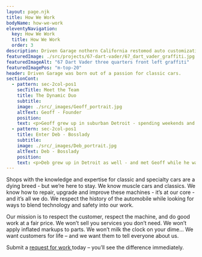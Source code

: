 ```yaml
---
layout: page.njk
title: How We Work
bodyName: how-we-work
eleventyNavigation:
  key: How We Work
  title: How We Work
  order: 3
description: Driven Garage nothern California restomod auto customization and repair shop
featuredImage: ./src/projects/67-dart-vader/67_dart_vader_graffiti.jpg
featuredImageAlt: "67 Dart Vader three quarters front left graffiti"
featuredImagePos: "m-top-20"
header: Driven Garage was born out of a passion for classic cars.
sectionCont:
  - pattern: sec-2col-pos1
    secTitle: Meet the Team
    title: The Dynamic Duo
    subtitle: 
    image: ./src/_images/Geoff_portrait.jpg
    altText: Geoff - Founder
    position: 
    text: <p>Geoff grew up in suburban Detroit - spending weekends and summers at his fathers body shop.  Cars are in his blood and he earned money at the shop sweeping floors, cleaning up and by age 12 was painting cars. Always a creative force - Geoff chose to attend a prestigious art University instead of taking over the shop from pops. A career as a graphic designer / art director blossomed and Geoff moved to California in 1998.</p><p>Cars kept calling him and he always had one or two project cars in the works while working in Advertising and Marketing. Eventually, after the urging of friends and family - Geoff turned his hobby into a career move and traded boardroom meetings into a toolbox in a shop. Success came early with several of Geoff’s full builds under the Alloy Motors brand being featured in magazines, books and media. The shop was growing fast and getting noticed.</p>
  - pattern: sec-2col-pos1
    title: Enter Deb - Bosslady
    subtitle: 
    image: ./src/_images/Deb_portrait.jpg
    altText: Deb - Bosslady
    position: 
    text: <p>Deb grew up in Detroit as well - and met Geoff while he was working in advertising. Years passed after meeting and they became a couple. Deb was running a successful salon in San Francisco while working on Commercial sets doing hair and make-up for ad work, as well as rock stars. She’s a firecracker and an entrepreneur who knows how to rally a team - make things happen, and keep people happy.</p><p>Deb came in to help Geoff grow the business and help manage the people, finances and growth - and Driven Garage was born. Deb wears many hats here and keeps everything running smooth.</p>
---
```

<p>Shops with the knowledge and expertise for classic and specialty cars are a dying breed - but we’re here to stay. We know muscle cars and classics. We know how to repair, upgrade and improve these machines - it’s at our core - and it’s all we do. We respect the history of the automobile while looking for ways to blend technology and safety into our work.</p>
<p>Our mission is to respect the customer, respect the machine, and do good work at a fair price. We won’t sell you services you don’t need. We won’t apply inflated markups to parts. We won’t milk the clock on your dime… We want customers for life – and we want them to tell everyone about us.</p>
<p>Submit a <a href="http://drivengarage.com/work-request/">request for work </a>today – you’ll see the difference immediately.</p>

